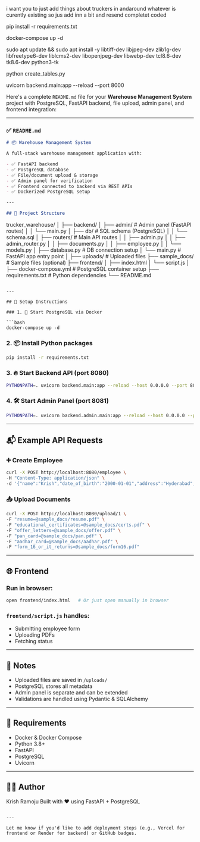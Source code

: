 i want you to just add things about truckers in andaround whatever is curently existing so jus add inn a bit and resend completet coded 

pip install -r requirements.txt 

docker-compose up -d


sudo apt update && sudo apt install -y libtiff-dev libjpeg-dev zlib1g-dev libfreetype6-dev liblcms2-dev libopenjpeg-dev libwebp-dev tcl8.6-dev tk8.6-dev python3-tk

python create_tables.py

uvicorn backend.main:app --reload --port 8000




Here's a complete `README.md` file for your **Warehouse Management System** project with PostgreSQL, FastAPI backend, file upload, admin panel, and frontend integration:

---

### ✅ `README.md`

```markdown
# 📦 Warehouse Management System

A full-stack warehouse management application with:

- ✅ FastAPI backend
- ✅ PostgreSQL database
- ✅ File/document upload & storage
- ✅ Admin panel for verification
- ✅ Frontend connected to backend via REST APIs
- ✅ Dockerized PostgreSQL setup

---

## 📁 Project Structure

```

trucker\_warehouse/
│
├── backend/
│   ├── admin/                     # Admin panel (FastAPI routes)
│   │   └── main.py
│   ├── db/                        # SQL schema (PostgreSQL)
│   │   └── schema.sql
│   ├── routers/                   # Main API routes
│   │   ├── admin.py
│   │   ├── admin\_router.py
│   │   ├── documents.py
│   │   ├── employee.py
│   │   └── models.py
│   ├── database.py                # DB connection setup
│   └── main.py                    # FastAPI app entry point
│
├── uploads/                       # Uploaded files
├── sample\_docs/                   # Sample files (optional)
├── frontend/
│   ├── index.html
│   └── script.js
│
├── docker-compose.yml             # PostgreSQL container setup
├── requirements.txt               # Python dependencies
└── README.md

````

---

## 🚀 Setup Instructions

### 1. 🐳 Start PostgreSQL via Docker

```bash
docker-compose up -d
````

### 2. 📦 Install Python packages

```bash
pip install -r requirements.txt
```

### 3. 🔥 Start Backend API (port 8080)

```bash
PYTHONPATH=. uvicorn backend.main:app --reload --host 0.0.0.0 --port 8080
```

### 4. 🛠 Start Admin Panel (port 8081)

```bash
PYTHONPATH=. uvicorn backend.admin.main:app --reload --host 0.0.0.0 --port 8081
```

---

## 📬 Example API Requests

### ➕ Create Employee

```bash
curl -X POST http://localhost:8080/employee \
-H "Content-Type: application/json" \
-d '{"name":"Krish","date_of_birth":"2000-01-01","address":"Hyderabad","contact_number":"9876543210","pan_number":"ABCDE1234F","aadhar_number":"123456789012"}'
```

### 📤 Upload Documents

```bash
curl -X POST http://localhost:8080/upload/1 \
-F "resume=@sample_docs/resume.pdf" \
-F "educational_certificates=@sample_docs/certs.pdf" \
-F "offer_letters=@sample_docs/offer.pdf" \
-F "pan_card=@sample_docs/pan.pdf" \
-F "aadhar_card=@sample_docs/aadhar.pdf" \
-F "form_16_or_it_returns=@sample_docs/form16.pdf"
```

---

## 🌐 Frontend

### Run in browser:

```bash
open frontend/index.html   # Or just open manually in browser
```

### `frontend/script.js` handles:

* Submitting employee form
* Uploading PDFs
* Fetching status

---

## 📌 Notes

* Uploaded files are saved in `/uploads/`
* PostgreSQL stores all metadata
* Admin panel is separate and can be extended
* Validations are handled using Pydantic & SQLAlchemy

---

## 📎 Requirements

* Docker & Docker Compose
* Python 3.8+
* FastAPI
* PostgreSQL
* Uvicorn

---

## 🧑‍💻 Author

Krish Ramoju
Built with ❤️ using FastAPI + PostgreSQL

```

---

Let me know if you'd like to add deployment steps (e.g., Vercel for frontend or Render for backend) or GitHub badges.
```
